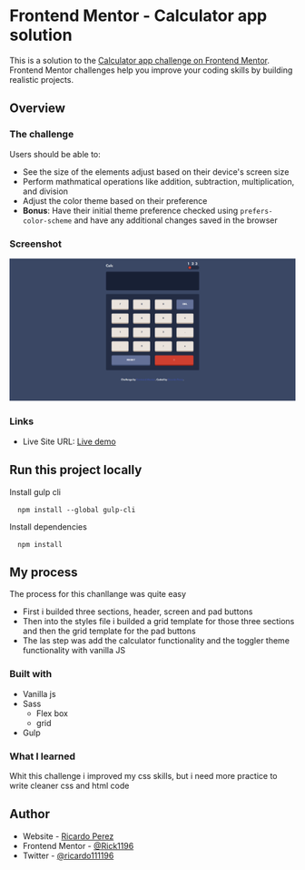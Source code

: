 # Frontend Mentor - Calculator app solution

This is a solution to the [Calculator app challenge on Frontend Mentor](https://www.frontendmentor.io/challenges/calculator-app-9lteq5N29). Frontend Mentor challenges help you improve your coding skills by building realistic projects. 
## Overview

### The challenge

Users should be able to:

- See the size of the elements adjust based on their device's screen size
- Perform mathmatical operations like addition, subtraction, multiplication, and division
- Adjust the color theme based on their preference
- **Bonus**: Have their initial theme preference checked using `prefers-color-scheme` and have any additional changes saved in the browser

### Screenshot

![](./screenshot.png)



### Links

- Live Site URL: [Live demo](https://rick1196.github.io/basic-calculator/)

## Run this project locally
Install gulp cli
```
  npm install --global gulp-cli
```

Install dependencies
```
  npm install
```

## My process

The process for this chanllange was quite easy

- First i builded three sections, header, screen and pad buttons
- Then into the styles file i builded a grid template for those three sections and then the grid template for the pad buttons
- The las step was add the calculator functionality and the toggler theme functionality with vanilla JS

### Built with

- Vanilla js
- Sass
  - Flex box
  - grid
- Gulp


### What I learned

Whit this challenge i improved my css skills, but i need more practice to write cleaner css and html code

## Author

- Website - [Ricardo Perez](https://github.com/Rick1196)
- Frontend Mentor - [@Rick1196](https://www.frontendmentor.io/profile/Rick1196)
- Twitter - [@ricardo111196](https://twitter.com/ricardo111196)
